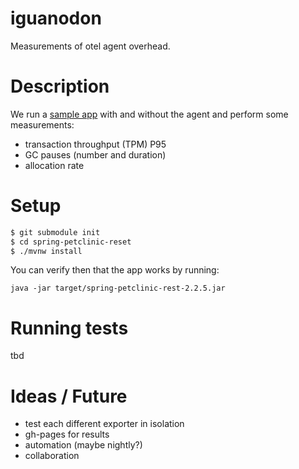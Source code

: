 # iguanodon

Measurements of otel agent overhead.

# Description

We run a [sample app](https://github.com/spring-petclinic/spring-petclinic-rest) 
with and without the agent and perform some measurements:

* transaction throughput (TPM) P95
* GC pauses (number and duration)
* allocation rate

# Setup

```bash
$ git submodule init
$ cd spring-petclinic-reset
$ ./mvnw install
```

You can verify then that the app works by running:

`java -jar target/spring-petclinic-rest-2.2.5.jar`



# Running tests

tbd

# Ideas / Future

* test each different exporter in isolation
* gh-pages for results
* automation (maybe nightly?)
* collaboration